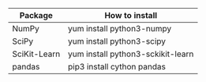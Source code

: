 | Package | How to install | 
| -| - |
| NumPy | yum install python3-numpy |
| SciPy | yum install python3-scipy | 
| SciKit-Learn | yum install python3-sckikit-learn | 
| pandas | pip3 install cython pandas |